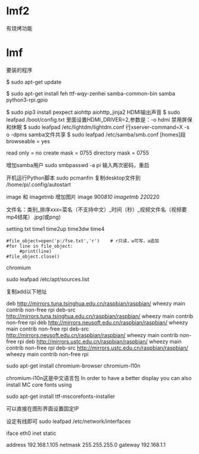 ﻿# lmf2
有烧烤功能

# lmf
要装的程序


$ sudo apt-get update

$ sudo apt-get install feh ttf-wqy-zenhei samba-common-bin samba python3-rpi.gpio

$ sudo pip3 install pexpect aiohttp aiohttp_jinja2
HDMI输出声音
$ sudo leafpad /boot/config.txt 里面设置HDMI_DRIVER=2,参数是：-o hdmi
禁用屏保和休眠
$ sudo leafpad /etc/lightdm/lightdm.conf 行xserver-command=X -s o -dpms
samba文件共享
$ sudo leafpad /etc/samba/smb.conf  [homes]段
browseable = yes

read only = no
create mask = 0755
directory mask = 0755

增加samba用户
sudo smbpasswd -a pi 输入两次密码，重启

开机运行Python脚本
sudo pcmanfm 复制desktop文件到 /home/pi/.config/autostart






image 和 imagetmb 增加图片 
image 900*810
imagetmb 220*220


文件名：类别_排序xxx=菜名（不支持中文）_时间（秒）_视频文件名（视频要mp4结尾）.jpg(或png)

setting.txt
time1
time2up
time3dw
time4




    #file_object=open('p:/fse.txt','r')    # r只读，w可写，a追加
    #for line in file_object:
         #print(line)
    #file_object.close()




chromium

sudo leafpad /etc/apt/sources.list

复制add以下地址

deb http://mirrors.tuna.tsinghua.edu.cn/raspbian/raspbian/ wheezy main contrib non-free rpi 
deb-src http://mirrors.tuna.tsinghua.edu.cn/raspbian/raspbian/ wheezy main contrib non-free rpi 
deb http://mirrors.neusoft.edu.cn/raspbian/raspbian/ wheezy main contrib non-free rpi 
deb-src http://mirrors.neusoft.edu.cn/raspbian/raspbian/ wheezy main contrib non-free rpi 
deb http://mirrors.ustc.edu.cn/raspbian/raspbian/ wheezy main contrib non-free rpi 
deb-src http://mirrors.ustc.edu.cn/raspbian/raspbian/ wheezy main contrib non-free rpi



sudo apt-get install chromium-browser chromium-l10n

chromium-l10n这是中文语言包
In order to have a better display you can also install MC core fonts using 

sudo apt-get install ttf-mscorefonts-installer




可以直接在图形界面设置固定IP

  设定有线即可
sudo leafpad /etc/network/interfaces


iface eth0 inet static

address 192.168.1.105
netmask 255.255.255.0
gateway 192.168.1.1
